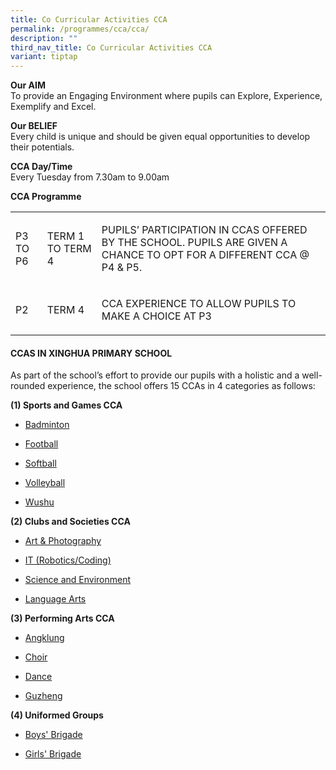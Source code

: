 ```yaml
---
title: Co Curricular Activities CCA
permalink: /programmes/cca/cca/
description: ""
third_nav_title: Co Curricular Activities CCA
variant: tiptap
---
```

<p><strong>Our AIM</strong>
<br>To provide an Engaging Environment where pupils can Explore, Experience,
Exemplify and Excel.</p>
<p><strong>Our BELIEF</strong>
<br>Every child is unique and should be given equal opportunities to develop
their potentials.</p>
<p><strong>CCA Day/Time</strong>
<br>Every Tuesday from 7.30am to 9.00am</p>
<p><strong>CCA Programme</strong>
</p>
<table style="minWidth: 75px">
<colgroup>
<col>
<col>
<col>
</colgroup>
<tbody>
<tr>
<td rowspan="1" colspan="1">
<p>P3 TO P6</p>
</td>
<td rowspan="1" colspan="1">
<p>TERM 1 TO TERM 4</p>
</td>
<td rowspan="1" colspan="1">
<p>PUPILS’ PARTICIPATION IN CCAS OFFERED BY THE SCHOOL. PUPILS ARE GIVEN
A CHANCE TO OPT FOR A DIFFERENT CCA @ P4 &amp; P5.</p>
</td>
</tr>
<tr>
<td rowspan="1" colspan="1">
<p>P2</p>
</td>
<td rowspan="1" colspan="1">
<p>TERM 4</p>
</td>
<td rowspan="1" colspan="1">
<p>CCA EXPERIENCE TO ALLOW PUPILS TO MAKE A CHOICE AT P3</p>
</td>
</tr>
</tbody>
</table>
<h4>CCAS IN XINGHUA PRIMARY SCHOOL</h4>
<p>As part of the school’s effort to provide our pupils with a holistic and
a well-rounded experience, the school offers 15 CCAs in 4 categories as
follows:</p>
<p><strong>(1) Sports and Games CCA</strong>
</p>
<ul data-tight="true" class="tight">
<li>
<p><a href="/programmes/cca/sports-games/" rel="noopener noreferrer nofollow" target="_blank">Badminton</a>
</p>
</li>
<li>
<p><a href="/programmes/cca/sports-games/" rel="noopener noreferrer nofollow" target="_blank">Football</a>
</p>
</li>
<li>
<p><a href="/programmes/cca/sports-games/" rel="noopener noreferrer nofollow" target="_blank">Softball</a>
</p>
</li>
<li>
<p><a href="/programmes/cca/sports-games/" rel="noopener noreferrer nofollow" target="_blank">Volleyball</a>
</p>
</li>
<li>
<p><a href="/programmes/cca/sports-games/" rel="noopener noreferrer nofollow" target="_blank">Wushu</a>
</p>
</li>
</ul>
<p><strong>(2) Clubs and Societies CCA</strong>
</p>
<ul data-tight="true" class="tight">
<li>
<p><a href="/programmes/cca/clubs-society/" rel="noopener noreferrer nofollow" target="_blank">Art &amp; Photography</a>
</p>
</li>
<li>
<p><a href="/programmes/cca/clubs-society/" rel="noopener noreferrer nofollow" target="_blank">IT (Robotics/Coding)</a>
</p>
</li>
<li>
<p><a href="/programmes/cca/clubs-society/" rel="noopener noreferrer nofollow" target="_blank">Science and Environment</a>
</p>
</li>
<li>
<p><a href="/programmes/cca/clubs-society/" rel="noopener noreferrer nofollow" target="_blank">Language Arts</a>
</p>
</li>
</ul>
<p><strong>(3) Performing Arts CCA</strong>
</p>
<ul data-tight="true" class="tight">
<li>
<p><a href="/programmes/cca/performing-arts/" rel="noopener noreferrer nofollow" target="_blank">Angklung</a>
</p>
</li>
<li>
<p><a href="/programmes/cca/performing-arts/" rel="noopener noreferrer nofollow" target="_blank">Choir</a>
</p>
</li>
<li>
<p><a href="/programmes/cca/performing-arts/" rel="noopener noreferrer nofollow" target="_blank">Dance</a>
</p>
</li>
<li>
<p><a href="/programmes/cca/performing-arts/" rel="noopener noreferrer nofollow" target="_blank">Guzheng</a>
</p>
</li>
</ul>
<p><strong>(4) Uniformed Groups</strong>
</p>
<ul data-tight="true" class="tight">
<li>
<p><a href="/programmes/cca/uniformed-groups/" rel="noopener noreferrer nofollow" target="_blank">Boys' Brigade</a>
</p>
</li>
<li>
<p><a href="/programmes/cca/uniformed-groups/" rel="noopener noreferrer nofollow" target="_blank">Girls' Brigade</a>
</p>
</li>
</ul>
<p></p>